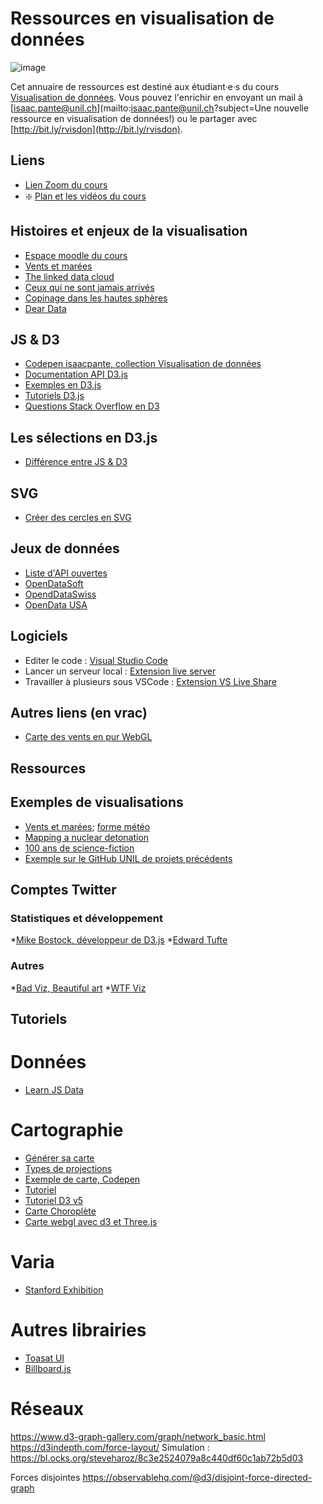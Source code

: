 # Ressources en visualisation de données

![image](https://cdn-images-1.medium.com/max/1600/1*W8AnG2cqh-fmDt_-UqTPsA.png)

Cet annuaire de ressources est destiné aux étudiant·e·s du cours [Visualisation de données](https://applicationspub.unil.ch/interpub/noauth/php/Ud/ficheCours.php?v_enstyid=53406&v_ueid=174&v_langue=37). Vous pouvez l'enrichir en envoyant un mail à [isaac.pante@unil.ch](mailto:isaac.pante@unil.ch?subject=Une nouvelle ressource en visualisation de données!) ou le partager avec [http://bit.ly/rvisdon](http://bit.ly/rvisdon).

## Liens

* [Lien Zoom du cours](https://unil.zoom.us/my/isaacpante)
* :sparkle: [Plan et les vidéos du cours](https://share.mindmanager.com/#publish/zvPPE1mtKuFzkQ9MfBUY4dU6dHs92HS1G71kXrOp)

## Histoires et enjeux de la visualisation

* [Espace moodle du cours](https://moodle.unil.ch/course/view.php?id=15507)
* [Vents et marées](https://earth.nullschool.net/fr/)
* [The linked data cloud](https://lod-cloud.net/)
* [Ceux qui ne sont jamais arrivés](https://visionscarto.net/ceux-qui-ne-sont-jamais-arrives)
* [Copinage dans les hautes sphères](https://pegasusdata.com/2012/11/25/opendata-copinage-au-gouvernement-quand-lanalyse-de-reseau-vient-en-aide-au-journalisme-dinvestigation/)
* [Dear Data](http://www.dear-data.com/)

## JS & D3

* [Codepen isaacpante, collection Visualisation de données](https://codepen.io/collection/DRzbgx/)
* [Documentation API D3.js](https://github.com/d3/d3/blob/master/API.md)
* [Exemples en D3.js](https://bl.ocks.org/mbostock)
* [Tutoriels D3.js](https://github.com/d3/d3/wiki/Tutorials)
* [Questions Stack Overflow en D3](https://stackoverflow.com/search?q=d3)

## Les sélections en D3.js

* [Différence entre JS & D3](https://beta.observablehq.com/@ipante/selections-les-differences-entre-javascript-et-d3-js)

## SVG

* [Créer des cercles en SVG](https://beta.observablehq.com/@ipante/creer-des-cercles-en-svg)

## Jeux de données

* [Liste d'API ouvertes](https://github.com/toddmotto/public-apis/blob/master/README.md)
* [OpenDataSoft](https://data.opendatasoft.com/pages/home/)
* [OpendDataSwiss](https://opendata.swiss/fr)
* [OpenData USA](https://www.data.gov/)

## Logiciels

* Editer le code : [Visual Studio Code](https://code.visualstudio.com/)
* Lancer un serveur local : [Extension live server](https://marketplace.visualstudio.com/items?itemName=ritwickdey.LiveServer)
* Travailler à plusieurs sous VSCode : [Extension VS Live Share](https://marketplace.visualstudio.com/items?itemName=MS-vsliveshare.vsliveshare)

## Autres liens (en vrac)

* [Carte des vents en pur WebGL](https://blog.mapbox.com/how-i-built-a-wind-map-with-webgl-b63022b5537f)

## Ressources

## Exemples de visualisations

* [Vents et marées](https://earth.nullschool.net/fr/); [forme météo](https://www.ventusky.com/?p=14.9;15.4;5&l=wind-10m)
* [Mapping a nuclear detonation](https://outrider.org/nuclear-weapons/interactive/bomb-blast/)
* [100 ans de science-fiction](http://app.openmappr.org/play/100YrsOfSciFi)
* [Exemple sur le GitHub UNIL de projets précédents](https://github.com/search?q=topic%3Ad3+org%3Aopenscienceunil+fork%3Atrue)

## Comptes Twitter

### Statistiques et développement

*[Mike Bostock, développeur de D3.js](https://twitter.com/mbostock)
*[Edward Tufte](https://twitter.com/EdwardTufte?lang=fr)

### Autres

*[Bad Viz, Beautiful art](https://twitter.com/accidental__art?lang=fr)
*[WTF Viz](https://twitter.com/WTFViz)

## Tutoriels

# Données

* [Learn JS Data](http://learnjsdata.com/)

# Cartographie

* [Générer sa carte](https://geojson-maps.ash.ms/)
* [Types de projections](https://github.com/d3/d3-geo-projection)
* [Exemple de carte, Codepen](https://codepen.io/isaacpante/pen/zbZWoL)
* [Tutoriel](https://medium.com/@andybarefoot/making-a-map-using-d3-js-8aa3637304ee)
* [Tutoriel D3 v5](https://www.datavis.fr/index.php?page=map-firststep)
* [Carte Choroplète](https://vizhub.com/undefined/5d5eb80cfbc84e46adecbeb2069341fb)
* [Carte webgl avec d3 et Three.js](https://tips4devs.com/articles/make-a-webgl-powered-us-counties-map-with-d3-and-three-js.html)

# Varia

* [Stanford Exhibition](https://exhibits.stanford.edu/dataviz)

# Autres librairies

* [Toasat UI](https://ui.toast.com/weekly-pick/en_20210126)
* [Billboard.js](https://github.com/naver/billboard.js)

# Réseaux

https://www.d3-graph-gallery.com/graph/network_basic.html
https://d3indepth.com/force-layout/
Simulation : https://bl.ocks.org/steveharoz/8c3e2524079a8c440df60c1ab72b5d03

Forces disjointes
https://observablehq.com/@d3/disjoint-force-directed-graph
